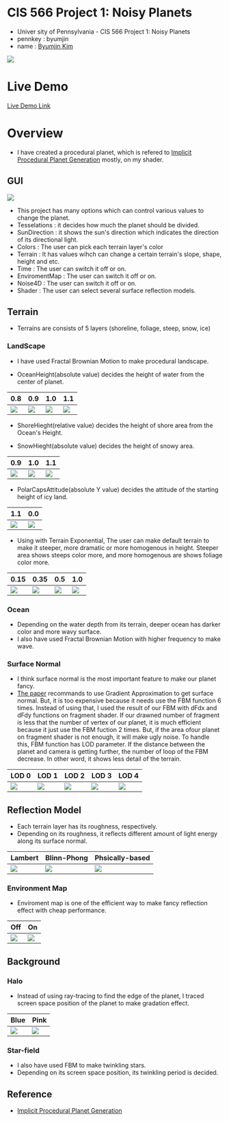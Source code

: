 # CIS 566 Project 1: Noisy Planets

* Univer sity of Pennsylvania - CIS 566 Project 1: Noisy Planets
* pennkey : byumjin
* name : [Byumjin Kim](https://github.com/byumjin)

![](imgs/main.png)

# Live Demo

[Live Demo Link](https://byumjin.github.io/homework-1-noisy-planets-byumjin/)

# Overview

- I have created a procedural planet, which is refered to [Implicit Procedural Planet Generation](https://static1.squarespace.com/static/58a1bc3c3e00be6bfe6c228c/t/58a4d25146c3c4233fb15cc2/1487196929690/ImplicitProceduralPlanetGeneration-Report.pdf) mostly, on my shader.


## GUI

![](imgs/GUI.png)

- This project has many options which can control various values to change the planet.
- Tesselations : it decides how much the planet should be divided.
- SunDirection : it shows the sun's direction which indicates the direction of its directional light.
- Colors : The user can pick each terrain layer's color
- Terrain : It has values wihch can change a certain terrain's slope, shape, height and etc.
- Time : The user can switch it off or on.
- EnviromentMap : The user can switch it off or on.
- Noise4D : The user can switch it off or on.
- Shader :  The user can select several surface reflection models.


## Terrain

- Terrains are consists of 5 layers (shoreline, foliage, steep, snow, ice)

### LandScape

- I have used Fractal Brownian Motion to make procedural landscape.

- OceanHeight(absolute value) decides the height of water from the center of planet.

| 0.8 | 0.9 | 1.0 | 1.1 |
| --- | --- | --- | --- |
| ![](imgs/ocean_00.png) | ![](imgs/ocean_01.png) | ![](imgs/default.png) | ![](imgs/ocean_03.png) |

- ShoreHieght(relative value) decides the height of shore area from the Ocean's Height.

- SnowHieght(absolute value) decides the height of snowy area.

| 0.9 | 1.0 | 1.1 |
| --- | --- | --- |
| ![](imgs/default.png) | ![](imgs/snow_01.png) | ![](imgs/snow_02.png) |

- PolarCapsAttitude(absolute Y value) decides the attitude of the starting height of icy land.

| 1.1 | 0.0 |
| --- | --- |
| ![](imgs/polarCap_01.png) | ![](imgs/polarCap_02.png) |

- Using with Terrain Exponential, The user can make default terrain to make it steeper, more dramatic or more homogenous in height.
  Steeper area shows steeps color more, and more homogenous are shows foliage color more. 

| 0.15 | 0.35 | 0.5 | 1.0 |
| --- | --- | --- | --- |
| ![](imgs/exp_00.png) | ![](imgs/default.png) | ![](imgs/exp_01.png) | ![](imgs/exp_02.png) |

### Ocean
- Depending on the water depth from its terrain, deeper ocean has darker color and more wavy surface.
- I also have used Fractal Brownian Motion with higher frequency to make wave.

### Surface Normal
- I think surface normal is the most important feature to make our planet fancy.
- [The paper](https://static1.squarespace.com/static/58a1bc3c3e00be6bfe6c228c/t/58a4d25146c3c4233fb15cc2/1487196929690/ImplicitProceduralPlanetGeneration-Report.pdf) recommands to use Gradient Approximation to get surface normal. But, it is too expensive because it needs use the FBM function 6 times. Instead of using that, I used the result of our FBM with dFdx and dFdy functions on fragment shader. If our drawned number of fragment is less that the number of vertex of our planet, it is much efficient because it just use the FBM fuction 2 times. But, if the area ofour planet on fragment shader is not enough, it will make ugly noise. To handle this, FBM function has LOD parameter. If the distance between the planet and camera is getting further, the number of loop of the FBM decrease. In other word, it shows less detail of the terrain.

| LOD 0 | LOD 1 | LOD 2 | LOD 3 | LOD 4 |
| --- | --- | --- | --- | --- |
| ![](imgs/LOD_01.png) | ![](imgs/LOD_02.png) | ![](imgs/LOD_03.png) | ![](imgs/LOD_04.png) | ![](imgs/LOD_05.png) |


## Reflection Model

- Each terrain layer has its roughness, respectively.
- Depending on its roughness, it reflects different amount of light energy along its surface normal. 

| Lambert | Blinn-Phong | Phsically-based |
| --- | --- | --- |
| ![](imgs/lambert.png) | ![](imgs/blinn.png) | ![](imgs/pbs.png) |

### Environment Map

- Enviroment map is one of the efficient way to make fancy reflection effect with cheap performance.

| Off | On |
| --- | --- |
| ![](imgs/no_env.png) | ![](imgs/default.png) |


## Background

### Halo

- Instead of using ray-tracing to find the edge of the planet, I traced screen space position of the planet to make gradation effect.

| Blue | Pink |
| --- | --- |
| ![](imgs/default.png) | ![](imgs/halo_01.png) |

### Star-field

- I also have used FBM to make twinkling stars.
- Depending on its screen space position, its twinkling period is decided.


## Reference
- [Implicit Procedural Planet Generation](https://static1.squarespace.com/static/58a1bc3c3e00be6bfe6c228c/t/58a4d25146c3c4233fb15cc2/1487196929690/ImplicitProceduralPlanetGeneration-Report.pdf)